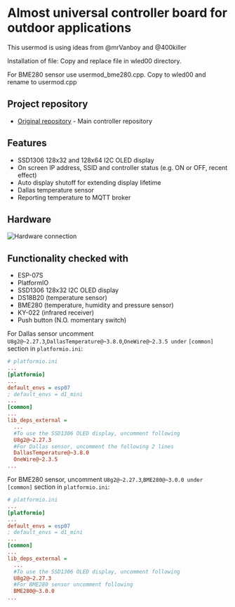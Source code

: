 # Almost universal controller board for outdoor applications
This usermod is using ideas from @mrVanboy and @400killer

Installation of file: Copy and replace file in wled00 directory.

For BME280 sensor use usermod_bme280.cpp. Copy to wled00 and rename to usermod.cpp

## Project repository
-   [Original repository](https://github.com/srg74/Controller-for-WLED-firmware) - Main controller repository
## Features
-   SSD1306 128x32 and 128x64 I2C OLED display
-   On screen IP address, SSID and controller status (e.g. ON or OFF, recent effect)
-   Auto display shutoff for extending display lifetime
-   Dallas temperature sensor
-   Reporting temperature to MQTT broker

## Hardware
![Hardware connection](assets/controller.jpg)

## Functionality checked with
-   ESP-07S
-   PlatformIO
-   SSD1306 128x32 I2C OLED display
-   DS18B20 (temperature sensor)
-   BME280 (temperature, humidity and pressure sensor)
-   KY-022 (infrared receiver)
-   Push button (N.O. momentary switch)

For Dallas sensor uncomment `U8g2@~2.27.3`,`DallasTemperature@~3.8.0`,`OneWire@~2.3.5 under` `[common]` section in `platformio.ini`:
```ini
# platformio.ini
...
[platformio]
...
default_envs = esp07
; default_envs = d1_mini
...
[common]
...
lib_deps_external =
  ...
  #To use the SSD1306 OLED display, uncomment following
  U8g2@~2.27.3
  #For Dallas sensor, uncomment the following 2 lines
  DallasTemperature@~3.8.0
  OneWire@~2.3.5
...
```

For BME280 sensor, uncomment `U8g2@~2.27.3`,`BME280@~3.0.0 under` `[common]` section in `platformio.ini`:
```ini
# platformio.ini
...
[platformio]
...
default_envs = esp07
; default_envs = d1_mini
...
[common]
...
lib_deps_external =
  ...
  #To use the SSD1306 OLED display, uncomment following
  U8g2@~2.27.3
  #For BME280 sensor uncomment following
  BME280@~3.0.0
...
```
